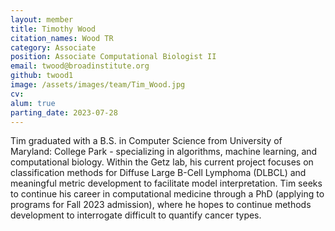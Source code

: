 ```yaml
---
layout: member
title: Timothy Wood
citation_names: Wood TR
category: Associate
position: Associate Computational Biologist II
email: twood@broadinstitute.org
github: twood1
image: /assets/images/team/Tim_Wood.jpg
cv:
alum: true
parting_date: 2023-07-28
---
```


Tim graduated with a B.S. in Computer Science from University of Maryland: College Park - specializing in algorithms, machine learning, and computational biology. Within the Getz lab, his current project focuses on classification methods for Diffuse Large B-Cell Lymphoma (DLBCL) and meaningful metric development to facilitate model interpretation. Tim seeks to continue his career in computational medicine through a PhD (applying to programs for Fall 2023 admission), where he hopes to continue methods development to interrogate difficult to quantify cancer types.
